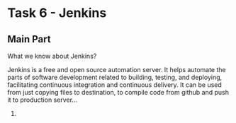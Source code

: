 # Task 6 - Jenkins
## Main Part

What we know about Jenkins?

Jenkins is a free and open source automation server. It helps automate the parts of software development related to building, testing, and deploying, facilitating continuous integration and continuous delivery. It can be used from just copying files to destination, to compile code from github and push it to production server...

1. 





